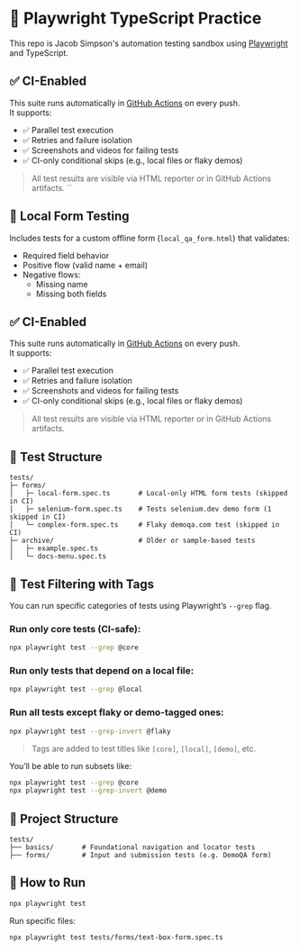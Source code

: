 # 🎯 Playwright TypeScript Practice

This repo is Jacob Simpson's automation testing sandbox using [Playwright](https://playwright.dev) and TypeScript.

## ✅ CI-Enabled

This suite runs automatically in [GitHub Actions](https://github.com/jacobsimpsonQA/playwright-typescript-automation/actions) on every push.  
It supports:

- ✅ Parallel test execution
- ✅ Retries and failure isolation
- ✅ Screenshots and videos for failing tests
- ✅ CI-only conditional skips (e.g., local files or flaky demos)

> All test results are visible via HTML reporter or in GitHub Actions artifacts.
``

## 🧪 Local Form Testing

Includes tests for a custom offline form (`local_qa_form.html`) that validates:
- Required field behavior
- Positive flow (valid name + email)
- Negative flows:
  - Missing name
  - Missing both fields

## ✅ CI-Enabled

This suite runs automatically in [GitHub Actions](https://github.com/jacobsimpsonQA/playwright-typescript-automation/actions) on every push.  
It supports:

- ✅ Parallel test execution
- ✅ Retries and failure isolation
- ✅ Screenshots and videos for failing tests
- ✅ CI-only conditional skips (e.g., local files or flaky demos)

> All test results are visible via HTML reporter or in GitHub Actions artifacts.

## 📁 Test Structure

```
tests/
├─ forms/
│   ├─ local-form.spec.ts       # Local-only HTML form tests (skipped in CI)
│   ├─ selenium-form.spec.ts    # Tests selenium.dev demo form (1 skipped in CI)
│   └─ complex-form.spec.ts     # Flaky demoqa.com test (skipped in CI)
├─ archive/                     # Older or sample-based tests
│   ├─ example.spec.ts
│   └─ docs-menu.spec.ts
```

## 🎯 Test Filtering with Tags

You can run specific categories of tests using Playwright’s `--grep` flag.

### Run only core tests (CI-safe):
```bash
npx playwright test --grep @core
```

### Run only tests that depend on a local file:
```bash
npx playwright test --grep @local
```

### Run all tests except flaky or demo-tagged ones:
```bash
npx playwright test --grep-invert @flaky
```

> Tags are added to test titles like `[core]`, `[local]`, `[demo]`, etc.

You’ll be able to run subsets like:

```bash
npx playwright test --grep @core
npx playwright test --grep-invert @demo
```


## 📂 Project Structure

```
tests/
├── basics/       # Foundational navigation and locator tests
├── forms/        # Input and submission tests (e.g. DemoQA form)
```

## 🚀 How to Run

```bash
npx playwright test
```

Run specific files:

```bash
npx playwright test tests/forms/text-box-form.spec.ts
```
